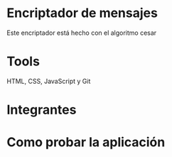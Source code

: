 # Encriptador de mensajes

Este encriptador está hecho con el algoritmo cesar

# Tools

HTML, CSS, JavaScript y Git

# Integrantes

# Como probar la aplicación
